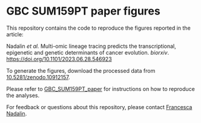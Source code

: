 # GBC SUM159PT paper figures

This repository contains the code to reproduce the figures reported in the article:

Nadalin *et al.* Multi-omic lineage tracing predicts the transcriptional, epigenetic and genetic determinants of cancer evolution. *biorxiv*. https://doi.org/10.1101/2023.06.28.546923

To generate the figures, download the processed data from [10.5281/zenodo.10912157](https://doi.org/10.5281/zenodo.10912157).

Please refer to [GBC\_SUM159PT_paper](https://github.com/fnadalin/GBC_SUM159PT_paper) for instructions on how to reproduce the analyses.

For feedback or questions about this repository, please contact [Francesca Nadalin](mailto:francesca@ebi.ac.uk). 
